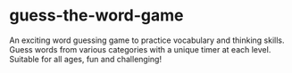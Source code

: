 # guess-the-word-game
An exciting word guessing game to practice vocabulary and thinking skills. Guess words from various categories with a unique timer at each level. Suitable for all ages, fun and challenging!
